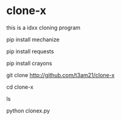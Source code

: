 # clone-x
this is a idxx cloning program 

pip install mechanize 

pip install requests

pip install crayons

git clone http://github.com/t3am21/clone-x

cd clone-x

ls

python clonex.py
